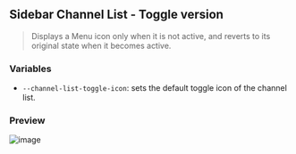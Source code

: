 ## Sidebar Channel List - Toggle version

> Displays a Menu icon only when it is not active, and reverts to its original state when it becomes active.

### Variables
- `--channel-list-toggle-icon`: sets the default toggle icon of the channel list.

### Preview

![image](https://i.imgur.com/O6uI8xI.gif)
